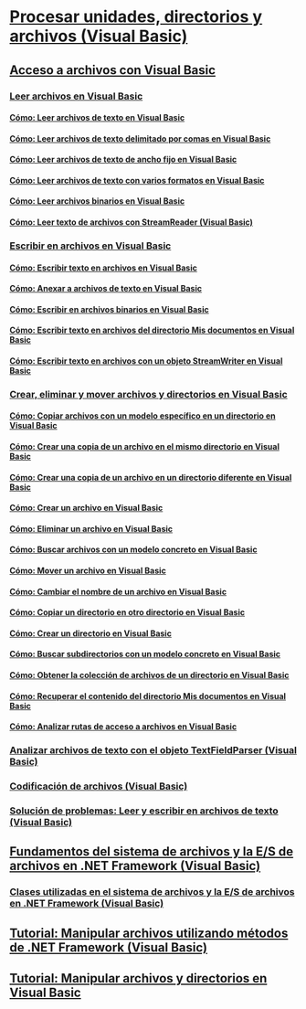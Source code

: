 # [Procesar unidades, directorios y archivos (Visual Basic)](index.md)
## [Acceso a archivos con Visual Basic](file-access.md)
### [Leer archivos en Visual Basic](reading-from-files.md)
#### [Cómo: Leer archivos de texto en Visual Basic](how-to-read-from-text-files.md)
#### [Cómo: Leer archivos de texto delimitado por comas en Visual Basic](how-to-read-from-comma-delimited-text-files.md)
#### [Cómo: Leer archivos de texto de ancho fijo en Visual Basic](how-to-read-from-fixed-width-text-files.md)
#### [Cómo: Leer archivos de texto con varios formatos en Visual Basic](how-to-read-from-text-files-with-multiple-formats.md)
#### [Cómo: Leer archivos binarios en Visual Basic](how-to-read-from-binary-files.md)
#### [Cómo: Leer texto de archivos con StreamReader (Visual Basic)](how-to-read-text-from-files-with-a-streamreader.md)
### [Escribir en archivos en Visual Basic](writing-to-files.md)
#### [Cómo: Escribir texto en archivos en Visual Basic](how-to-write-text-to-files.md)
#### [Cómo: Anexar a archivos de texto en Visual Basic](how-to-append-to-text-files.md)
#### [Cómo: Escribir en archivos binarios en Visual Basic](how-to-write-to-binary-files.md)
#### [Cómo: Escribir texto en archivos del directorio Mis documentos en Visual Basic](how-to-write-text-to-files-in-the-my-documents-directory.md)
#### [Cómo: Escribir texto en archivos con un objeto StreamWriter en Visual Basic](how-to-write-text-to-files-with-a-streamwriter.md)
### [Crear, eliminar y mover archivos y directorios en Visual Basic](creating-deleting-and-moving-files-and-directories.md)
#### [Cómo: Copiar archivos con un modelo específico en un directorio en Visual Basic](how-to-copy-files-with-a-specific-pattern-to-a-directory.md)
#### [Cómo: Crear una copia de un archivo en el mismo directorio en Visual Basic](how-to-create-a-copy-of-a-file-in-the-same-directory.md)
#### [Cómo: Crear una copia de un archivo en un directorio diferente en Visual Basic](how-to-create-a-copy-of-a-file-in-a-different-directory.md)
#### [Cómo: Crear un archivo en Visual Basic](how-to-create-a-file.md)
#### [Cómo: Eliminar un archivo en Visual Basic](how-to-delete-a-file.md)
#### [Cómo: Buscar archivos con un modelo concreto en Visual Basic](how-to-find-files-with-a-specific-pattern.md)
#### [Cómo: Mover un archivo en Visual Basic](how-to-move-a-file.md)
#### [Cómo: Cambiar el nombre de un archivo en Visual Basic](how-to-rename-a-file.md)
#### [Cómo: Copiar un directorio en otro directorio en Visual Basic](how-to-copy-a-directory-to-another-directory.md)
#### [Cómo: Crear un directorio en Visual Basic](how-to-create-a-directory.md)
#### [Cómo: Buscar subdirectorios con un modelo concreto en Visual Basic](how-to-find-subdirectories-with-a-specific-pattern.md)
#### [Cómo: Obtener la colección de archivos de un directorio en Visual Basic](how-to-get-the-collection-of-files-in-a-directory.md)
#### [Cómo: Recuperar el contenido del directorio Mis documentos en Visual Basic](how-to-retrieve-the-contents-of-the-my-documents-directory.md)
#### [Cómo: Analizar rutas de acceso a archivos en Visual Basic](how-to-parse-file-paths.md)
### [Analizar archivos de texto con el objeto TextFieldParser (Visual Basic)](parsing-text-files-with-the-textfieldparser-object.md)
### [Codificación de archivos (Visual Basic)](file-encodings.md)
### [Solución de problemas: Leer y escribir en archivos de texto (Visual Basic)](troubleshooting-reading-from-and-writing-to-text-files.md)
## [Fundamentos del sistema de archivos y la E/S de archivos en .NET Framework (Visual Basic)](basics-of-net-framework-file-io-and-the-file-system.md)
### [Clases utilizadas en el sistema de archivos y la E/S de archivos en .NET Framework (Visual Basic)](classes-used-in-net-framework-file-io-and-the-file-system.md)
## [Tutorial: Manipular archivos utilizando métodos de .NET Framework (Visual Basic)](walkthrough-manipulating-files-by-using-net-framework-methods.md)
## [Tutorial: Manipular archivos y directorios en Visual Basic](walkthrough-manipulating-files-and-directories.md)
